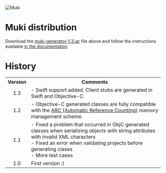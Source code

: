 ![Muki](https://raw.github.com/wiki/97bytes/Muki/resources/logo_muki.png)

Muki distribution
=================

Download the [muki-generator-1.3.jar](https://github.com/97bytes/Muki/blob/master/bin-distribution/muki-generator-1.3.jar?raw=true) file above and follow the instructions available [in the documentation](https://github.com/97bytes/Muki/wiki)

History
=======

<table>
    <tr>
        <th align="center"><b>Version</b></th>
        <th align="center"><b>Comments</b></th>
    </tr>
    <tr>
        <td align="center">1.3</td>
        <td align="left">- Swift support added. Client stubs are generated in Swift and Objective-C.
         </td>
    </tr>
    <tr>
        <td align="center">1.2</td>
        <td align="left">- Objective-C generated classes are fully compatible with the <a href="https://developer.apple.com/library/ios/releasenotes/ObjectiveC/RN-TransitioningToARC/Introduction/Introduction.html">ARC (Automatic Reference Counting)</a> memory management scheme.
         </td>
    </tr>
    <tr>
        <td align="center">1.1</td>
        <td align="left">- Fixed a problem that occurred in ObjC generated classes when serializing objects with string attributes with invalid XML characters<br>
            - Fixed an error when validating projects before generating clases<br>
            - More test cases
         </td>
    </tr>
    <tr>
        <td align="center">1.0</td>
        <td align="left">First version :)</td>
    </tr>
</table>